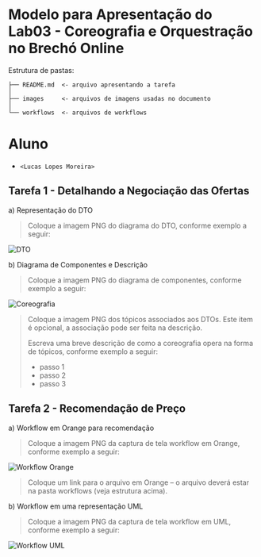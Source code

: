 # Modelo para Apresentação do Lab03 - Coreografia e Orquestração no Brechó Online

Estrutura de pastas:

~~~
├── README.md  <- arquivo apresentando a tarefa
│
├── images     <- arquivos de imagens usadas no documento
│
└── workflows  <- arquivos de workflows
~~~

# Aluno
* `<Lucas Lopes Moreira>`

## Tarefa 1 - Detalhando a Negociação das Ofertas

a) Representação do DTO

> Coloque a imagem PNG do diagrama do DTO, conforme exemplo a seguir:
>
![DTO](images/dto.png)

b) Diagrama de Componentes e Descrição

> Coloque a imagem PNG do diagrama de componentes, conforme exemplo a seguir:
>
![Coreografia](images/coreografia.png)
>
> Coloque a imagem PNG dos tópicos associados aos DTOs. Este item é opcional, a associação pode ser feita na descrição.
>
> Escreva uma breve descrição de como a coreografia opera na forma de tópicos, conforme exemplo a seguir:
>
> * passo 1
> * passo 2
> * passo 3

## Tarefa 2 - Recomendação de Preço

a) Workflow em Orange para recomendação

> Coloque a imagem PNG da captura de tela workflow em Orange, conforme exemplo a seguir:
>
![Workflow Orange](images/example-workflow-orange.png)
>
> Coloque um link para o arquivo em Orange – o arquivo deverá estar na pasta workflows (veja estrutura acima).

b) Workflow em uma representação UML

> Coloque a imagem PNG da captura de tela workflow em UML, conforme exemplo a seguir:
>
![Workflow UML](images/example-workflow-uml.png)

